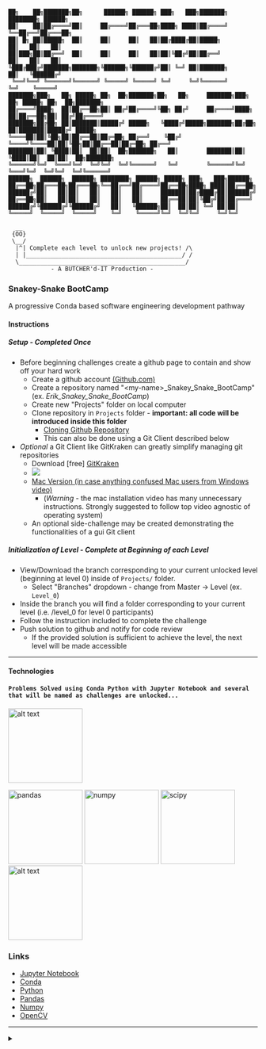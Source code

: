    ██╗    ██╗███████╗██╗      ██████╗ ██████╗ ███╗   ███╗███████╗    ████████╗ ██████╗                   
    ██║    ██║██╔════╝██║     ██╔════╝██╔═══██╗████╗ ████║██╔════╝    ╚══██╔══╝██╔═══██╗                  
    ██║ █╗ ██║█████╗  ██║     ██║     ██║   ██║██╔████╔██║█████╗         ██║   ██║   ██║                  
    ██║███╗██║██╔══╝  ██║     ██║     ██║   ██║██║╚██╔╝██║██╔══╝         ██║   ██║   ██║                  
    ╚███╔███╔╝███████╗███████╗╚██████╗╚██████╔╝██║ ╚═╝ ██║███████╗       ██║   ╚██████╔╝                  
     ╚══╝╚══╝ ╚══════╝╚══════╝ ╚═════╝ ╚═════╝ ╚═╝     ╚═╝╚══════╝       ╚═╝    ╚═════╝                   
    ███████╗███╗   ██╗ █████╗ ██╗  ██╗███████╗██╗   ██╗     ███████╗███╗   ██╗ █████╗ ██╗  ██╗███████╗    
    ██╔════╝████╗  ██║██╔══██╗██║ ██╔╝██╔════╝╚██╗ ██╔╝     ██╔════╝████╗  ██║██╔══██╗██║ ██╔╝██╔════╝    
    ███████╗██╔██╗ ██║███████║█████╔╝ █████╗   ╚████╔╝█████╗███████╗██╔██╗ ██║███████║█████╔╝ █████╗      
    ╚════██║██║╚██╗██║██╔══██║██╔═██╗ ██╔══╝    ╚██╔╝ ╚════╝╚════██║██║╚██╗██║██╔══██║██╔═██╗ ██╔══╝      
    ███████║██║ ╚████║██║  ██║██║  ██╗███████╗   ██║        ███████║██║ ╚████║██║  ██║██║  ██╗███████╗    
    ╚══════╝╚═╝  ╚═══╝╚═╝  ╚═╝╚═╝  ╚═╝╚══════╝   ╚═╝        ╚══════╝╚═╝  ╚═══╝╚═╝  ╚═╝╚═╝  ╚═╝╚══════╝    
    ██████╗  ██████╗  ██████╗ ████████╗ ██████╗ █████╗ ███╗   ███╗██████╗                                 
    ██╔══██╗██╔═══██╗██╔═══██╗╚══██╔══╝██╔════╝██╔══██╗████╗ ████║██╔══██╗                                
    ██████╔╝██║   ██║██║   ██║   ██║   ██║     ███████║██╔████╔██║██████╔╝                                
    ██╔══██╗██║   ██║██║   ██║   ██║   ██║     ██╔══██║██║╚██╔╝██║██╔═══╝                                 
    ██████╔╝╚██████╔╝╚██████╔╝   ██║   ╚██████╗██║  ██║██║ ╚═╝ ██║██║                                     
    ╚═════╝  ╚═════╝  ╚═════╝    ╚═╝    ╚═════╝╚═╝  ╚═╝╚═╝     ╚═╝╚═╝                                     
                                                                                                      
      __
     {OO}
     \__/
      |^| Complete each level to unlock new projects! /\
      | |____________________________________________/ /
      \_______________________________________________/
                - A BUTCHER'd-IT Production -
                
### Snakey-Snake BootCamp
A progressive Conda based software engineering development pathway

#### Instructions

##### **Setup** - *Completed Once*
- Before beginning challenges create a github page to contain and show off your hard work
  - Create a github account [(Github.com)](www.github.com)
  - Create a repository named "\<my-name\>_Snakey_Snake_BootCamp" (ex. _Erik_Snakey_Snake_BootCamp_)
  - Create new "Projects" folder on local computer
  - Clone repository in `Projects` folder - **important: all code will be introduced inside this folder**
    - [Cloning Github Repository](https://help.github.com/en/github/creating-cloning-and-archiving-repositories/cloning-a-repository)
    - This can also be done using a Git Client described below    
- *Optional* a Git Client like GitKraken can greatly simplify managing git repositories
  - Download [free] [GitKraken](https://www.gitkraken.com/download)
  - [![](http://img.youtube.com/vi/GkYZn7JgPoM/0.jpg)](http://www.youtube.com/watch?v=GkYZn7JgPoM "GitKraken Install and Clone")
  - [Mac Version (in case anything confused Mac users from Windows video)](https://www.youtube.com/watch?v=ELDNby4BPEA)
    - (*Warning* - the mac installation video has many unnecessary instructions. Strongly suggested to follow top video agnostic of operating system)
  - An optional side-challenge may be created demonstrating the functionalities of a gui Git client

##### **Initialization of Level** - *Complete at Beginning of each Level*
- View/Download the branch corresponding to your current unlocked level \(beginning at level 0\) inside of `Projects/` folder.
  - Select "Branches" dropdown - change from Master -> Level (ex. `Level_0`)
- Inside the branch you will find a folder corresponding to your current level (i.e. /level_0 for level 0 participants)
- Follow the instruction included to complete the challenge
- Push solution to github and notify for code review
  - If the provided solution is sufficient to achieve the level, the next level will be made accessible

---
#### Technologies
 
#### `Problems Solved using Conda Python with Jupyter Notebook and several that will be named as challenges are unlocked...` 
 <div width="50%" height="auto"><img src="https://pandas.pydata.org/static/img/partners/anaconda.svg" alt="alt text" height="150px"></div>
 
 <p><span>
 <img src="https://www.pinclipart.com/picdir/big/367-3678882_python-logo-clipart-easy-pandas-python-logo-png.png" alt="pandas" height="150px">
 <img src="https://twilio-cms-prod.s3.amazonaws.com/images/jupyter_python_numpy.width-808.png" alt="numpy" height="150px">
 <img src="https://www.fullstackpython.com/img/logos/scipy.png" alt="scipy" height="150px"> 
 <img src="https://upload.wikimedia.org/wikipedia/commons/thumb/3/32/OpenCV_Logo_with_text_svg_version.svg/1200px-OpenCV_Logo_with_text_svg_version.svg.png" alt="alt text" height="150px"> 
 </span>
 </p>
  
### Links
- [Jupyter Notebook](https://jupyter.org/)
- [Conda](https://docs.conda.io/en/latest/)
- [Python](https://www.python.org/)
- [Pandas](https://pandas.pydata.org/)
- [Numpy](https://numpy.org/)
- [OpenCV](https://opencv.org/)

---

<details><summary></summary>
   <style>
   .responsive-image > picture {
     position: relative;
     display: block;
     width: 100%;
     height: 0; /* 0, as height will be controlled through padding-top */
   }
   .responsive-image > picture > img {
     position: absolute;
     top: 0;
     left: 0;
     height: 100%;
     width: 100%;
   }
   </style>
</details>
